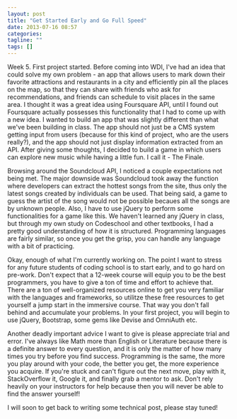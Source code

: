```yaml
---
layout: post
title: "Get Started Early and Go Full Speed"
date: 2013-07-16 08:57
categories:
tagline: ""
tags: []
---
```


Week 5. First project started. Before coming into WDI, I've had an idea that could solve my own problem - an app that allows users to mark down their favorite attractions and restaurants in a city and efficiently pin all the places on the map, so that they can share with friends who ask for recommendations, and friends can schedule to visit places in the same area. I thought it was a great idea using Foursquare API, until I found out Foursquare actually possesses this functionality that I had to come up with a new idea. I wanted to build an app that was slightly different than what we've been building in class. The app should not just be a CMS system getting input from users (because for this kind of project, who are the users really?), and the app should not just display information extracted from an API. After giving some thoughts, I decided to build a game in which users can explore new music while having a little fun. I call it - The Finale.

Browsing around the Soundcloud API, I noticed a couple expectations not being met. The major downside was Soundcloud took away the function where developers can extract the hottest songs from the site, thus only the latest songs created by individuals can be used. That being said, a game to guess the artist of the song would not be possible becaues all the songs are by unknown people. Also, I have to use jQuery to perform some functionalities for a game like this. We haven't learned any jQuery in class, but through my own study on Codeschool and other textbooks, I had a pretty good understanding of how it is structured. Programming languages are fairly similar, so once you get the grisp, you can handle any language with a bit of practicing.

Okay, enough of what I'm currently working on. The point I want to stress for any future students of coding school is to start early, and to go hard on pre-work. Don't expect that a 12-week course will equip you to be the best programmers, you have to give a ton of time and effort to achieve that. There are a ton of well-organized resources online to get you very familiar with the languages  and frameworks, so utilitze these free resources to get yourself a jump start in the immersive course. That way you don't fall behind and accumulate your problems. In your first project, you will begin to use jQuery, Bootstrap, some gems like Devise and OmniAuth etc.

Another deadly important advice I want to give is please appreciate trial and error. I've always like Math more than English or Literature because there is a definite answer to every question, and it is only the matter of how many times you try before you find success. Programming is the same, the more you play around with your code, the better you get, the more experience you acquire. If you're stuck and can't figure out the next move, play with it, StackOverflow it, Google it, and finally grab a mentor to ask. Don't rely heavily on your instructors for help because then you will never be able to find the answer yourself!

I will soon to get back to writing some technical post, please stay tuned!

